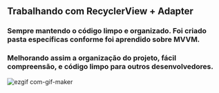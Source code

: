 ## Trabalhando com RecyclerView + Adapter
### Sempre mantendo o código limpo e organizado. Foi criado pasta específicas conforme foi aprendido sobre MVVM. 
### Melhorando assim a organização do projeto, fácil compreensão, e código limpo para outros desenvolvedores.
![ezgif com-gif-maker](https://user-images.githubusercontent.com/92765775/150681138-c7579b39-6ab8-487d-8582-e0e760043f68.gif)
